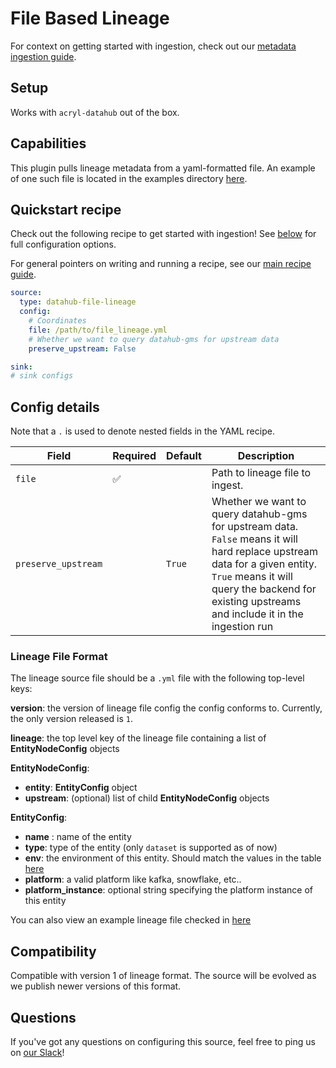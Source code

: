 # File Based Lineage

For context on getting started with ingestion, check out our [metadata ingestion guide](../README.md).

## Setup

Works with `acryl-datahub` out of the box.

## Capabilities

This plugin pulls lineage metadata from a yaml-formatted file. An example of one such file is located in the examples
directory [here](../examples/bootstrap_data/file_lineage.yml).

## Quickstart recipe

Check out the following recipe to get started with ingestion! See [below](#config-details) for full configuration
options.

For general pointers on writing and running a recipe, see our [main recipe guide](../README.md#recipes).

```yml
source:
  type: datahub-file-lineage
  config:
    # Coordinates
    file: /path/to/file_lineage.yml
    # Whether we want to query datahub-gms for upstream data
    preserve_upstream: False

sink:
# sink configs
```

## Config details

Note that a `.` is used to denote nested fields in the YAML recipe.

| Field               | Required | Default | Description                                                                                                                                                                                                                    |
|---------------------|----------|---------|--------------------------------------------------------------------------------------------------------------------------------------------------------------------------------------------------------------------------------|
| `file`              | ✅        |         | Path to lineage file to ingest.                                                                                                                                                                                                    |
| `preserve_upstream` |          | `True`  | Whether we want to query datahub-gms for upstream data. `False` means it will hard replace upstream data for a given entity. `True` means it will query the backend for existing upstreams and include it in the ingestion run |

### Lineage File Format

The lineage source file should be a `.yml` file with the following top-level keys:

**version**: the version of lineage file config the config conforms to. Currently, the only version released
is `1`.

**lineage**: the top level key of the lineage file containing a list of **EntityNodeConfig** objects

**EntityNodeConfig**:

- **entity**: **EntityConfig** object
- **upstream**: (optional) list of child **EntityNodeConfig** objects

**EntityConfig**:

- **name** : name of the entity
- **type**: type of the entity (only `dataset` is supported as of now)
- **env**: the environment of this entity. Should match the values in the
  table [here](https://datahubproject.io/docs/graphql/enums/#fabrictype)
- **platform**: a valid platform like kafka, snowflake, etc..
- **platform_instance**: optional string specifying the platform instance of this entity

You can also view an example lineage file checked in [here](../examples/bootstrap_data/file_lineage.yml)

## Compatibility

Compatible with version 1 of lineage format. The source will be evolved as we publish newer versions of this
format.

## Questions

If you've got any questions on configuring this source, feel free to ping us
on [our Slack](https://slack.datahubproject.io/)!